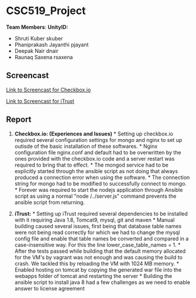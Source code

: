 # CSC519_Project

__Team Members__:           __UnityID:__
* Shruti Kuber                skuber
* Phaniprakash Jayanthi       pjayant
* Deepak Nair                 dnair
* Raunaq Saxena               rsaxena

## Screencast

[Link to Screencast for Checkbox.io](https://youtu.be/OCA_n2SMaW8)

[Link to Screencast for iTrust](https://www.youtube.com/watch?v=q5V9WWbfegw&feature=youtu.be)

## Report
  
  1. **Checkbox.io: (Experiences and Issues)** 
    * Setting up checkbox.io required several configuration settings for mongo and nginx to set up outisde of the basic installation of these softwares.
    * Nginx configuration file nginx.conf and default had to be overwritten by the ones provided with the checkbox.io code and a server restart was required to bring that to effect. 
    * The mongod service had to be explicitly started through the ansible script as not doing that always produced a connection error when using the software.
    * The connection string for mongo had to be modified to successfully connect to mongo.
    * Forever was required to start the nodejs application through Ansible script as using a normal "node /../server.js" command prevents the ansible script from returning.  
    
  2. **iTrust:**
    * Setting up iTrust required several dependencies to be installed with it requiring Java 1.8, Tomcat9, mysql, git and
      maven
    * Manual building caused several issues, first being that database table names were not being read correctly for which
      we had to change the mysql config file and enable that table names be converted and compared in a case-insensitive way. For this the line lower_case_table_names	= 1.
    * After the tests passed while building that the default memory allocated for the VM's by vagrant was not enough and
      was causing the build to crash. We tackled this by reloading the VM with 1024 MB memory.
    * Enabled hosting on tomcat by copying the generated war file into the webapps folder of tomcat and restarting the
      server
    * Building the ansible script to install java 8 had a few challenges as we need to enable answer to license agreement
    

      

